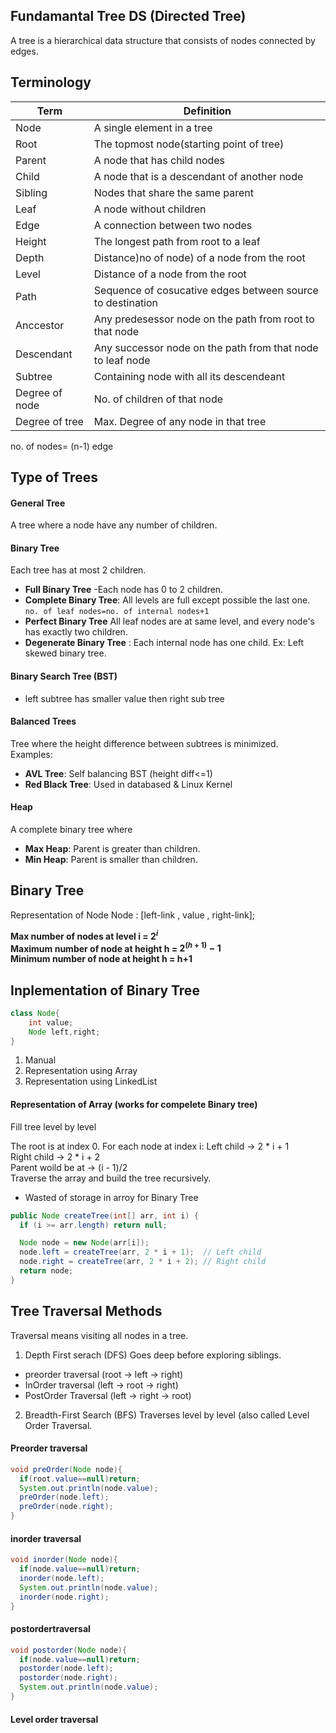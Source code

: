 ## Fundamantal Tree DS (Directed Tree)
A tree is a hierarchical data structure that consists of nodes connected by edges.  
## Terminology
|Term|Definition|
|----|----------|
|Node| A single element in a tree|
|Root| The topmost node(starting point of tree)|
|Parent| A node that has child nodes|
|Child| A node that is a descendant of another node|
|Sibling| Nodes that share the same parent|
|Leaf| A node without children|
|Edge| A connection between two nodes|
|Height| The longest path from root to a leaf|
|Depth| Distance)no of node) of a node from the root|
|Level| Distance of a node from the root|
|Path| Sequence of cosucative edges between source to destination|
|Anccestor|Any predesessor node on the path from root to that node|
|Descendant|Any successor node on the path from that node to leaf node|
|Subtree| Containing node with all its descendeant|
|Degree of node| No. of children of that node|
|Degree of tree| Max. Degree of any node in that tree|
  
no. of nodes= (n-1) edge  
## Type of Trees
#### General Tree
A tree where a node have any number of children.  
#### Binary Tree
Each tree has at most 2 children.
- **Full Binary Tree** -Each node has 0 to 2 children.
- **Complete Binary Tree**: All levels are full except possible the last one.
  ```no. of leaf nodes=no. of internal nodes+1```
- **Perfect Binary Tree** All leaf nodes are at same level, and every node's has exactly two children.
- **Degenerate Binary Tree** : Each internal node has one child. Ex: Left skewed binary tree.
#### Binary Search Tree (BST)
- left subtree has smaller value then right sub tree

#### Balanced Trees
Tree where the height difference between subtrees is minimized.  
Examples:  
- **AVL Tree**: Self balancing BST (height diff<=1)
- **Red Black Tree**: Used in databased & Linux Kernel
#### Heap
A complete binary tree where
- **Max Heap**: Parent is greater than children.
- **Min Heap**: Parent is smaller than children.

## Binary Tree
Representation of Node
Node : [left-link , value , right-link];  

**Max number of nodes at level i = $2^i$**  
**Maximum number of node at height h = $2^{(h+1)} - 1$**   
**Minimum number of node at height h = h+1**  

## Inplementation of Binary Tree
```java
class Node{
    int value;
    Node left,right;
}
```
1. Manual
2. Representation using Array
3. Representation using LinkedList
#### Representation of Array (works for compelete Binary tree)
Fill tree level by level

The root is at index 0.
For each node at index i:
Left child → 2 * i + 1  
Right child → 2 * i + 2  
Parent  woild be at → (i - 1)/2  
Traverse the array and build the tree recursively.

- Wasted of storage in arroy for Binary Tree

```java
public Node createTree(int[] arr, int i) {
  if (i >= arr.length) return null;

  Node node = new Node(arr[i]);
  node.left = createTree(arr, 2 * i + 1);  // Left child
  node.right = createTree(arr, 2 * i + 2); // Right child
  return node;
}
```
## Tree Traversal Methods
Traversal means visiting all nodes in a tree.  
1. Depth First serach (DFS)
Goes deep before exploring siblings.
- preorder traversal (root -> left -> right)
- InOrder traversal (left -> root -> right)
- PostOrder Traversal (left -> right -> root)
2. Breadth-First Search (BFS)
  Traverses level by level (also called Level Order Traversal.

#### Preorder traversal
```java
void preOrder(Node node){
  if(root.value==null)return;
  System.out.println(node.value);
  preOrder(node.left);
  preOrder(node.right);
}
```
#### inorder traversal
```java
void inorder(Node node){
  if(node.value==null)return;
  inorder(node.left);
  System.out.println(node.value);
  inorder(node.right);
}
```
#### postordertraversal
```java
void postorder(Node node){
  if(node.value==null)return;
  postorder(node.left);
  postorder(node.right);
  System.out.println(node.value);
}
```
#### Level order traversal
